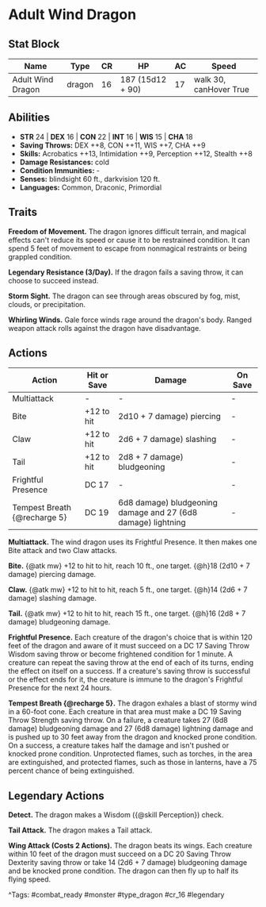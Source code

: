 # Adult Wind Dragon

## Stat Block

| Name | Type | CR | HP | AC | Speed |
|------|------|----|----|----|-------|
| Adult Wind Dragon | dragon | 16 | 187 (15d12 + 90) | 17 | walk 30, canHover True |

## Abilities

- **STR** 24 | **DEX** 16 | **CON** 22 | **INT** 16 | **WIS** 15 | **CHA** 18
- **Saving Throws:** DEX ++8, CON ++11, WIS ++7, CHA ++9  
- **Skills:** Acrobatics ++13, Intimidation ++9, Perception ++12, Stealth ++8  
- **Damage Resistances:** cold  
- **Condition Immunities:** -  
- **Senses:** blindsight 60 ft., darkvision 120 ft.  
- **Languages:** Common, Draconic, Primordial

## Traits

**Freedom of Movement.** The dragon ignores difficult terrain, and magical effects can't reduce its speed or cause it to be restrained condition. It can spend 5 feet of movement to escape from nonmagical restraints or being grappled condition.

**Legendary Resistance (3/Day).** If the dragon fails a saving throw, it can choose to succeed instead.

**Storm Sight.** The dragon can see through areas obscured by fog, mist, clouds, or precipitation.

**Whirling Winds.** Gale force winds rage around the dragon's body. Ranged weapon attack rolls against the dragon have disadvantage.


## Actions

| Action | Hit or Save | Damage | On Save |
|--------|--------------|--------|----------|
| Multiattack | - | - | - |
| Bite | +12 to hit | 2d10 + 7 damage) piercing | - |
| Claw | +12 to hit | 2d6 + 7 damage) slashing | - |
| Tail | +12 to hit | 2d8 + 7 damage) bludgeoning | - |
| Frightful Presence | DC 17 | - | - |
| Tempest Breath {@recharge 5} | DC 19 | 6d8 damage) bludgeoning damage and 27 (6d8 damage) lightning | - |

**Multiattack.** The wind dragon uses its Frightful Presence. It then makes one Bite attack and two Claw attacks.

**Bite.** {@atk mw} +12 to hit to hit, reach 10 ft., one target. {@h}18 (2d10 + 7 damage) piercing damage.

**Claw.** {@atk mw} +12 to hit to hit, reach 5 ft., one target. {@h}14 (2d6 + 7 damage) slashing damage.

**Tail.** {@atk mw} +12 to hit to hit, reach 15 ft., one target. {@h}16 (2d8 + 7 damage) bludgeoning damage.

**Frightful Presence.** Each creature of the dragon's choice that is within 120 feet of the dragon and aware of it must succeed on a DC 17 Saving Throw Wisdom saving throw or become frightened condition for 1 minute. A creature can repeat the saving throw at the end of each of its turns, ending the effect on itself on a success. If a creature's saving throw is successful or the effect ends for it, the creature is immune to the dragon's Frightful Presence for the next 24 hours.

**Tempest Breath {@recharge 5}.** The dragon exhales a blast of stormy wind in a 60-foot cone. Each creature in that area must make a DC 19 Saving Throw Strength saving throw. On a failure, a creature takes 27 (6d8 damage) bludgeoning damage and 27 (6d8 damage) lightning damage and is pushed up to 30 feet away from the dragon and knocked prone condition. On a success, a creature takes half the damage and isn't pushed or knocked prone condition. Unprotected flames, such as torches, in the area are extinguished, and protected flames, such as those in lanterns, have a 75 percent chance of being extinguished.

## Legendary Actions

**Detect.** The dragon makes a Wisdom ({@skill Perception}) check.

**Tail Attack.** The dragon makes a Tail attack.

**Wing Attack (Costs 2 Actions).** The dragon beats its wings. Each creature within 10 feet of the dragon must succeed on a DC 20 Saving Throw Dexterity saving throw or take 14 (2d6 + 7 damage) bludgeoning damage and be knocked prone condition. The dragon can then fly up to half its flying speed.



^Tags: #combat_ready #monster #type_dragon #cr_16 #legendary